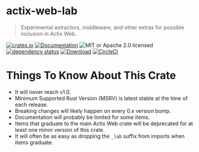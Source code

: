# actix-web-lab

> Experimental extractors, middleware, and other extras for possible inclusion in Actix Web.

[![crates.io](https://img.shields.io/crates/v/actix-web-lab?label=latest)](https://crates.io/crates/actix-web-lab)
[![Documentation](https://docs.rs/actix-web-lab/badge.svg)](https://docs.rs/actix-web-lab/0.3.0)
![MIT or Apache 2.0 licensed](https://img.shields.io/crates/l/actix-web-lab.svg)
<br />
[![dependency status](https://deps.rs/crate/actix-web-lab/0.3.0/status.svg)](https://deps.rs/crate/actix-web-lab/0.3.0)
[![Download](https://img.shields.io/crates/d/actix-web-lab.svg)](https://crates.io/crates/actix-web-lab)
[![CircleCI](https://circleci.com/gh/robjtede/actix-web-lab/tree/main.svg?style=shield)](https://circleci.com/gh/robjtede/actix-web-lab/tree/main)

# Things To Know About This Crate
- It will never reach v1.0.
- Minimum Supported Rust Version (MSRV) is latest stable at the time of each release.
- Breaking changes will likely happen on every 0.x version bump.
- Documentation will probably be limited for some items.
- Items that graduate to the main Actix Web crate will be deprecated for at least one minor
  version of this crate.
- It will often be as easy as dropping the `_lab` suffix from imports when items graduate.
